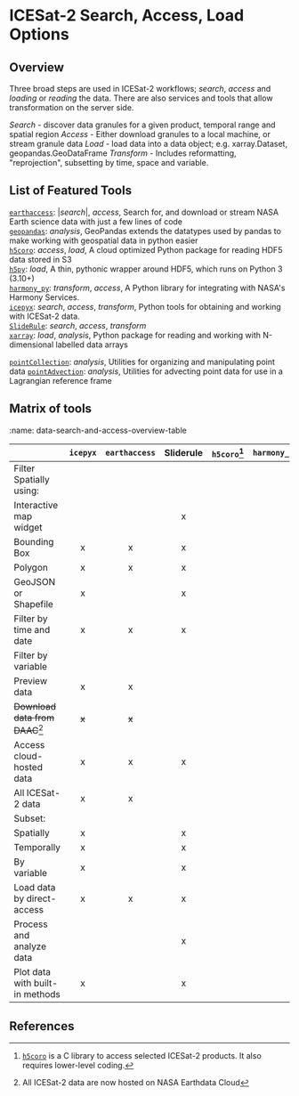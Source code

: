 # ICESat-2 Search, Access, Load Options

## Overview

Three broad steps are used in ICESat-2 workflows; _search_, _access_ and _loading_ or _reading_ the data.  There are also services and tools that allow transformation on
the server side.  

_Search_ - discover data granules for a given product, temporal range and spatial region
_Access_ - Either download granules to a local machine, or stream granule data
_Load_ - load data into a data object; e.g. xarray.Dataset, geopandas.GeoDataFrame
_Transform_ - Includes reformatting, "reprojection", subsetting by time, space and variable.

## List of Featured Tools

[`earthaccess`](https://github.com/nsidc/earthaccess): |_search_|, _access_, Search for, and download or stream NASA Earth science data with just a few lines of code  
[`geopandas`](https://geopandas.org/en/stable/): _analysis_,  GeoPandas extends the datatypes used by pandas to make working with geospatial data in python easier  
[`h5coro`](https://github.com/SlideRuleEarth/h5coro): _access_, _load_, A cloud optimized Python package for reading HDF5 data stored in S3  
[`h5py`](https://github.com/h5py/h5py): _load_, A thin, pythonic wrapper around HDF5, which runs on Python 3 (3.10+)  
[`harmony_py`](https://github.com/nasa/harmony-py): _transform_, _access_, A Python library for integrating with NASA's Harmony Services.  
[`icepyx`](https://github.com/icesat2py/icepyx): _search_, _access_, _transform_, Python tools for obtaining and working with ICESat-2 data.  
[`SlideRule`](https://github.com/SlideRuleEarth/sliderule): _search_, _access_, _transform_  
[`xarray`](https://xarray.dev/): _load_, _analysis_, Python package for reading and working with N-dimensional labelled data arrays  

[`pointCollection`](https://github.com/SmithB/pointCollection): _analysis_, Utilities for organizing and manipulating point data
[`pointAdvection`](https://github.com/tsutterley/pointAdvection): _analysis_, Utilities for advecting point data for use in a Lagrangian reference frame


## Matrix of tools

:name: data-search-and-access-overview-table

| | `icepyx` | `earthaccess` | Sliderule | `h5coro`[^1] | `harmony_py` |
|:--- |:---:|:---:|:---:|:---:|:---:|
| Filter Spatially using:                     |   |   |   |   |   |
|    Interactive map widget                   |   |   | x |   |   |
|    Bounding Box                             | x | x | x |   |   |
|    Polygon                                  | x | x | x |   |   |
|    GeoJSON or Shapefile                     | x |   | x |   |   |
| Filter by time and date                     | x | x | x |   |   |
| Filter by variable                          |   |   |   |   |   |
| Preview data                                | x | x |   |   |   |
| ~~Download data from DAAC~~[^2]             | ~~x~~ | ~~x~~ |   |   |   |
| Access cloud-hosted data                    | x | x | x |   |   |
| All ICESat-2 data                           | x | x |   |   |   |
| Subset:                                     |   |   |   |   |   |
|    Spatially                                | x |   | x |   |   |
|    Temporally                               | x |   | x |   |   |
|    By variable                              | x |   | x |   |   |
| Load data by direct-access                  | x | x | x |   |   |
| Process and analyze data                    |   |   | x |   |   |
| Plot data with built-in methods             | x |   | x |   |   |

## References

[^1]: [`h5coro`]() is a C library to access selected ICESat-2 products.  It also
  requires lower-level coding.
[^2]: All ICESat-2 data are now hosted on NASA Earthdata Cloud